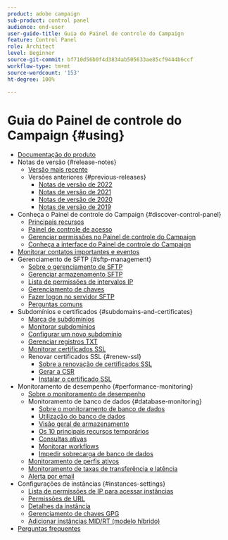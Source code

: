 ```yaml
---
product: adobe campaign
sub-product: control panel
audience: end-user
user-guide-title: Guia do Painel de controle do Campaign
feature: Control Panel
role: Architect
level: Beginner
source-git-commit: bf710d56b0f4d3834ab505633ae85cf9444b6ccf
workflow-type: tm+mt
source-wordcount: '153'
ht-degree: 100%

---
```



# Guia do Painel de controle do Campaign {#using}

+ [Documentação do produto](control-panel-home.md)
+ Notas de versão {#release-notes}
   + [Versão mais recente](rn/release-notes.md)
   + Versões anteriores {#previous-releases}
      + [Notas de versão de 2022](rn/release-notes-2022.md)
      + [Notas de versão de 2021](rn/release-notes-2021.md)
      + [Notas de versão de 2020](rn/release-notes-2020.md)
      + [Notas de versão de 2019](rn/release-notes-2019.md)
+ Conheça o Painel de controle do Campaign {#discover-control-panel}
   + [Principais recursos](discover/using/key-features.md)
   + [Painel de controle de acesso](discover/using/accessing-control-panel.md)
   + [Gerenciar permissões no Painel de controle do Campaign](discover/using/managing-permissions.md)
   + [Conheça a interface do Painel de controle do Campaign](discover/using/discovering-the-interface.md)
+ [Monitorar contatos importantes e eventos](service-events/service-events.md)
+ Gerenciamento de SFTP {#sftp-management}
   + [Sobre o gerenciamento de SFTP](sftp/using/about-sftp-management.md)
   + [Gerenciar armazenamento SFTP](sftp/using/sftp-storage-management.md)
   + [Lista de permissões de intervalos IP](sftp/using/ip-range-allow-listing.md)
   + [Gerenciamento de chaves](sftp/using/key-management.md)
   + [Fazer logon no servidor SFTP](sftp/using/logging-into-sftp-server.md)
   + [Perguntas comuns](sftp/using/common-questions.md)
+ Subdomínios e certificados {#subdomains-and-certificates}
   + [Marca de subdomínios](subdomains-certificates/using/subdomains-branding.md)
   + [Monitorar subdomínios](subdomains-certificates/using/monitoring-subdomains.md)
   + [Configurar um novo subdomínio](subdomains-certificates/using/setting-up-new-subdomain.md)
   + [Gerenciar registros TXT](subdomains-certificates/using/managing-txt-records.md)
   + [Monitorar certificados SSL](subdomains-certificates/using/monitoring-ssl-certificates.md)
   + Renovar certificados SSL {#renew-ssl}
      + [Sobre a renovação de certificados SSL](subdomains-certificates/using/renewing-subdomain-certificate.md)
      + [Gerar a CSR](subdomains-certificates/using/generate-csr.md)
      + [Instalar o certificado SSL](subdomains-certificates/using/install-ssl-certificate.md)
+ Monitoramento de desempenho {#performance-monitoring}
   + [Sobre o monitoramento de desempenho](performance-monitoring/using/about-performance-monitoring.md)
   + Monitoramento de banco de dados {#database-monitoring}
      + [Sobre o monitoramento de banco de dados](performance-monitoring/using/database-monitoring.md)
      + [Utilização do banco de dados](performance-monitoring/using/database-utilization.md)
      + [Visão geral de armazenamento](performance-monitoring/using/database-storage-overview.md)
      + [Os 10 principais recursos temporários](performance-monitoring/using/database-top-ten-resources.md)
      + [Consultas ativas](performance-monitoring/using/database-active-queries.md)
      + [Monitorar workflows](performance-monitoring/using/workflow-monitoring.md)
      + [Impedir sobrecarga de banco de dados](performance-monitoring/using/database-preventing-overload.md)
   + [Monitoramento de perfis ativos](performance-monitoring/using/active-profiles-monitoring.md)
   + [Monitoramento de taxas de transferência e latência](performance-monitoring/using/thoughputs-latencies.md)
   + [Alerta por email](performance-monitoring/using/email-alerting.md)
+ Configurações de instâncias {#instances-settings}
   + [Lista de permissões de IP para acessar instâncias](instances-settings/using/ip-allow-listing-instance-access.md)
   + [Permissões de URL](instances-settings/using/url-permissions.md)
   + [Detalhes da instância](instances-settings/using/instance-details.md)
   + [Gerenciamento de chaves GPG](instances-settings/using/gpg-keys-management.md)
   + [Adicionar instâncias MID/RT (modelo híbrido)](instances-settings/using/external-accounts.md)
+ [Perguntas frequentes](faq.md)
